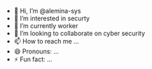 - 👋 Hi, I’m @alemina-sys
- 👀 I’m interested in securty
- 🌱 I’m currently worker
- 💞️ I’m looking to collaborate on cyber security
- 📫 How to reach me ...
- 😄 Pronouns: ...
- ⚡ Fun fact: ...

<!---
alemina-sys/alemina-sys is a ✨ special ✨ repository because its `README.md` (this file) appears on your GitHub profile.
You can click the Preview link to take a look at your changes.
--->
